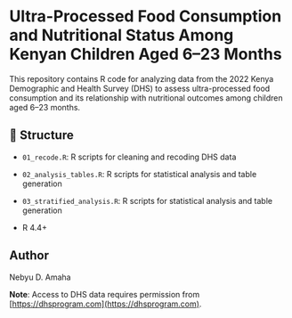 # Ultra-Processed Food Consumption and Nutritional Status Among Kenyan Children Aged 6–23 Months

This repository contains R code for analyzing data from the 2022 Kenya Demographic and Health Survey (DHS) to assess ultra-processed food consumption and its relationship with nutritional outcomes among children aged 6–23 months.

## 📁 Structure
- `01_recode.R`: R scripts for cleaning and recoding DHS data
- `02_analysis_tables.R`: R scripts for statistical analysis and table generation
- `03_stratified_analysis.R`: R scripts for statistical analysis and table generation

- R 4.4+

## Author

Nebyu D. Amaha

**Note**: Access to DHS data requires permission from [https://dhsprogram.com](https://dhsprogram.com).
